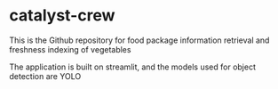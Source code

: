 # catalyst-crew

This is the Github repository for food package information retrieval and freshness indexing of vegetables

The application is built on streamlit, and the models used for object detection are YOLO
